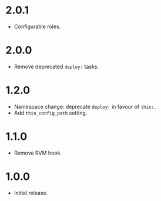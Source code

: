 # 2.0.1
* Configurable roles.

# 2.0.0
* Remove deprecated `deploy:` tasks.

# 1.2.0
* Namespace change: deprecate `deploy:` in favour of `thin:`.
* Add `thin_config_path` setting.

# 1.1.0
* Remove RVM hook.

# 1.0.0
* Initial release.
